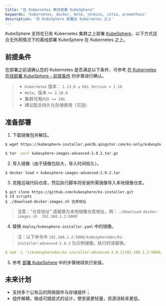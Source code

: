 ```yaml
---
title: "在 Kubernetes 离线部署 KubeSphere"
keywords: 'kubernetes, docker, helm, jenkins, istio, prometheus'
description: '将 KubeSphere 部署在 Kubernetes 之上'
---
```


KubeSphere 支持在已有 Kubernetes 集群之上部署 [KubeSphere](https://kubesphere.io/)，以下方式适合无外网情况下的离线部署 KubeSphere 在 Kubernetes 之上。

## 前提条件

在部署之前请确认您的 Kubernetes 是否满足以下条件，可参考 [在 Kubernetes 在线部署 KubeSphere - 前提条件](../install-on-k8s) 的步骤进行确认。

> - `Kubernetes` 版本： `1.13.0 ≤ K8s Version < 1.16`
> - `Helm`，版本 `>= 2.10.0`
> - 集群可用`内存 >= 10G`
> - 建议配合持久化存储使用（可选）

## 准备部署

1. 下载镜像包并解压。

```bash
$ wget https://kubesphere-installer.pek3b.qingstor.com/ks-only/kubesphere-images-advanced-2.0.2.tar.gz
```

```bash
$ tar -zxvf kubesphere-images-advanced-2.0.2.tar.gz
```

2. 导入镜像（由于镜像包较大，导入时间较久）。

```
$ docker load < kubesphere-images-advanced-2.0.2.tar
```

3. 克隆远端代码仓库，然后执行脚本将安装所需镜像导入本地镜像仓库。

```
$ git clone https://github.com/kubesphere/ks-installer.git
$ cd scripts
$ ./download-docker-images.sh 仓库地址
```

> 注意：“仓库地址” 请替换为本地镜像仓库地址，例： `./download-docker-images.sh  192.168.1.2:5000`

4. 替换 `deploy/kubesphere-installer.yaml` 中的镜像。

> 注：以下命令中 `192.168.1.2:5000/kubespheredev/ks-installer:advanced-2.0.2` 为示例镜像，执行时请替换。

```yaml
$ sed -i 's|kubespheredev/ks-installer:advanced-2.0.2|192.168.1.2:5000/kubespheredev/ks-installer:advanced-2.0.2|g' deploy/kubesphere-installer.yaml
```

5. 参考 [部署 KubeSphere](../install-on-k8s/#部署-kubesphere) 中的步骤继续执行安装。

## 未来计划

- 支持多个公有云的网络插件与存储插件；
- 组件解耦，做成可插拔式的设计，使安装更轻量，资源消耗率更低。

